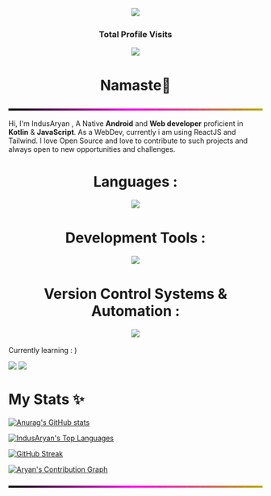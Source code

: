 

<p align="center"> <img src="https://capsule-render.vercel.app/api?type=Waving&color=timeGradient&height=125&animation=fadeIn&section=header&text=&fontSize=10"> </p>

 <h3 align="center">Total Profile Visits</h3>
<p align="center">
	<img src="https://count.getloli.com/get/@IndusAryan?theme=moebooru"> <br/>
<p align="center">
</p>

<h1 align="center">Namaste🙏</h1>

 <img src="https://raw.githubusercontent.com/IndusAryan/IndusAryan/main/line3.gif" alt="MasterHead" width="1050" height="4" />

Hi, I'm IndusAryan , A Native **Android** and **Web developer** proficient in **Kotlin** & **JavaScript**. As a WebDev, currently i am using ReactJS and Tailwind. I love Open Source and love to contribute to such projects and always open to new opportunities and challenges. 


<p align="center"></p>
<h1 align="center">Languages :</h1>

<p align="center">
  <a href="https://skillicons.dev">
    <img src="https://skillicons.dev/icons?i=kotlin,javascript,react,dart,tailwind,bootstrap,html,css,md&perline=&theme=light" />
  </a>
</p>

<h1 align="center">Development Tools : </h1>
<p align="center">
  <a href="https://skillicons.dev">
    <img src="https://skillicons.dev/icons?i=androidstudio,gradle,vite,vscode,cloudflare,vercel,heroku,netlify,stackoverflow&theme=light&perline=3" />
  </a>
</p>
  
 <h1 align="center">Version Control Systems & Automation :</h1>
  <p align="center">
  <a href="https://skillicons.dev">
    <img src="https://skillicons.dev/icons?i=git,github,gitlab,githubactions,powershell&theme=light" />
  </a>
</p>
 
  <p align="start"> Currently learning : ) </p>
  
   <img src="https://img.shields.io/badge/npm-CB3837?style=for-the-badge&logo=npm&logoColor=white">
   <img src="https://img.shields.io/badge/react-blue?style=for-the-badge&logo=react&logoColor=white">

<h1 align="left">My Stats ✨  </h1>

[![Anurag's GitHub stats](https://github-readme-stats.vercel.app/api?username=IndusAryan&show_icons=true&theme=highcontrast)](https://github.com/anuraghazra/github-readme-stats)

<a href="https://github.com/IndusAryan"><img alt="IndusAryan's Top Languages" src="https://denvercoder1-github-readme-stats.vercel.app/api/top-langs/?username=IndusAryan&langs_count=8&layout=compact&theme=material-palenight&hide_border=true&bg_color=1F222E&title_color=F85D7F&icon_color=F8D866" height="192px"/></a>

[![GitHub Streak](https://streak-stats.demolab.com?user=IndusAryan&theme=radical)](https://git.io/streak-stats)
  
  <a href="https://github.com/IndusAryan"><img alt="Aryan's Contribution Graph" src="https://github-readme-activity-graph.vercel.app/graph?username=IndusAryan&theme=dracula&bg_color=1F222E&title_color=F85D7F&point=F8D866&line=F85D7F&color=a6accd&hide_border=true&radius=10" /></a>

 <img src="https://raw.githubusercontent.com/IndusAryan/IndusAryan/main/line3.gif" alt="MasterHead" width="1050" height="4" />
